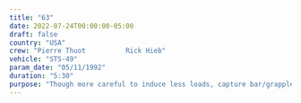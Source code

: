 ```yaml
---
title: "63"
date: 2022-07-24T00:00:00-05:00
draft: false
country: "USA"
crew: "Pierre Thuot          Rick Hieb"
vehicle: "STS-49"
param_date: "05/11/1992"
duration: "5:30"
purpose: "Though more careful to induce less loads, capture bar/grapple fixture attach failed 5 times"
---
```

